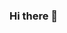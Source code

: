 ### Hi there 👋
<!--
<a href="https://arhaanb.co" target="_blank"><img  align="center" src="https://github-readme-stats.vercel.app/api?username=arhaanb&&show_icons=true&count_private=true&hide_border=true&hide_title=false&theme=prussian " alt="Arhaan's Github Stats"><a>

<img align="center" src="https://github-readme-stats.vercel.app/api/top-langs/?username=arhaanb&layout=compact&hide_border=true&theme=prussian " alt="Arhaan's Github Stats">
-->
<!--
**arhaanb/arhaanb** is a ✨ _special_ ✨ repository because its `README.md` (this file) appears on your GitHub profile.

Here are some ideas to get you started:

- 🔭 I’m currently working on ...
- 🌱 I’m currently learning ...
- 👯 I’m looking to collaborate on ...
- 🤔 I’m looking for help with ...
- 💬 Ask me about ...
- 📫 How to reach me: ...
- 😄 Pronouns: ...
- ⚡ Fun fact: ...
-->
